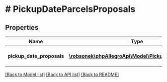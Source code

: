 # # PickupDateParcelsProposals

## Properties

Name | Type | Description | Notes
------------ | ------------- | ------------- | -------------
**pickup_date_proposals** | [**\robsonek\phpAllegroApi\Model\PickupDateProposals[]**](PickupDateProposals.md) | Pickup date parcels proposals. | [optional]

[[Back to Model list]](../../README.md#models) [[Back to API list]](../../README.md#endpoints) [[Back to README]](../../README.md)
